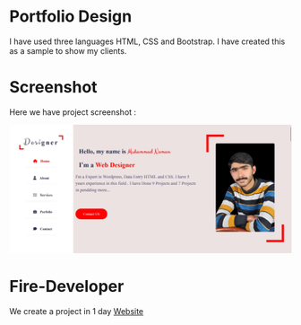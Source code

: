 # Portfolio Design
I have used three languages HTML, CSS and Bootstrap.
I have created this as a sample to show my clients.


# Screenshot
Here we have project screenshot :

![screenshot](screenshot.jpg) 

# Fire-Developer

We create a project in 1 day <a href="nomitube.com" target="_blank">Website</a>  
